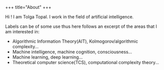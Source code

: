 +++
title="About"
+++


Hi !
I am Tolga Topal. I work in the field of artificial intelligence.

Labels can be of some use thus here follows an excerpt of the areas that I am interested in:
- Algorithmic Information Theory(AIT), Kolmogorov/algorithmic complexity...
- Machine intelligence, machine cognition, consciousness...
- Machine learning, deep learning...
- Theoretical computer science(TCS), computational complexity theory...

